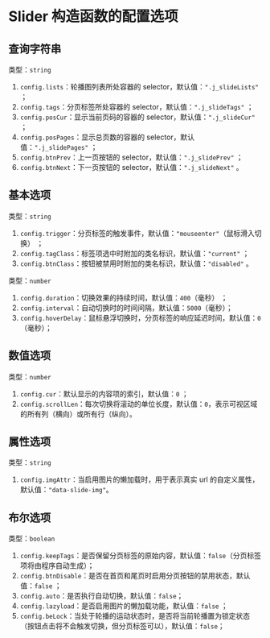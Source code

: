 # Slider 构造函数的配置选项

## 查询字符串

类型：`string`

1. `config.lists`：轮播图列表所处容器的 selector，默认值：`".j_slideLists"` ；
2. `config.tags`：分页标签所处容器的 selector，默认值：`".j_slideTags"` ；
3. `config.posCur`：显示当前页码的容器的 selector，默认值：`".j_slideCur"` ；
3. `config.posPages`：显示总页数的容器的 selector，默认值：`".j_slidePages"` ；
4. `config.btnPrev`：上一页按钮的 selector，默认值：`".j_slidePrev"` ；
5. `config.btnNext`：下一页按钮的 selector，默认值：`".j_slideNext"` 。


## 基本选项

类型：`string`

1. `config.trigger`：分页标签的触发事件，默认值：`"mouseenter"`（鼠标滑入切换） ；
2. `config.tagClass`：标签项选中时附加的类名标识，默认值：`"current"` ；
3. `config.btnClass`：按钮被禁用时附加的类名标识，默认值：`"disabled"` 。

类型：`number`

1. `config.duration`：切换效果的持续时间，默认值：`400`（毫秒） ；
2. `config.interval`：自动切换时的时间间隔，默认值：`5000`（毫秒）；
3. `config.hoverDelay`：鼠标悬浮切换时，分页标签的响应延迟时间，默认值：`0`（毫秒）；


## 数值选项

类型：`number`

1. `config.cur`：默认显示的内容项的索引，默认值：`0` ；
2. `config.scrollLen`：每次切换将滚动的单位长度，默认值：`0`，表示可视区域的所有列（横向）或所有行（纵向）。


## 属性选项

类型：`string`

1. `config.imgAttr`：当启用图片的懒加载时，用于表示真实 url 的自定义属性，默认值：`"data-slide-img"`。


## 布尔选项

类型：`boolean`

1. `config.keepTags`：是否保留分页标签的原始内容，默认值：`false`（分页标签项将由程序自动生成）；
2. `config.btnDisable`：是否在首页和尾页时启用分页按钮的禁用状态，默认值：`false` ；
3. `config.auto`：是否执行自动切换，默认值：`false`；
4. `config.lazyload`：是否启用图片的懒加载功能，默认值：`false` ；
5. `config.beLock`：当处于轮播的运动状态时，是否将当前轮播置为锁定状态（按钮点击将不会触发切换，但分页标签可以），默认值：`false`；

